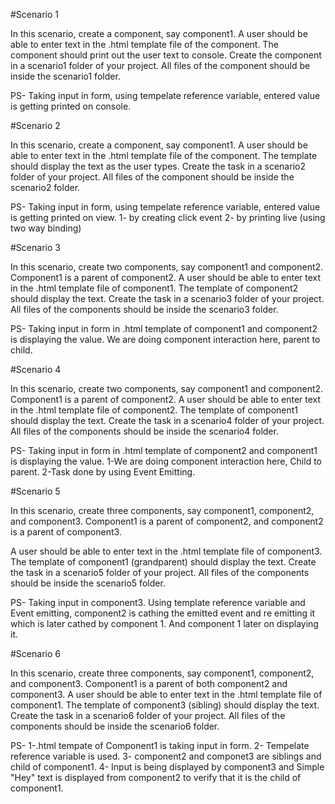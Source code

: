 #Scenario 1

In this scenario, create a component, say component1. A user should be able to enter text in the
.html template file of the component. The component should print out the user text to console.
Create the component in a scenario1 folder of your project. All files of the component should be
inside the scenario1 folder.

PS- Taking input in form, using tempelate reference variable, entered value is getting printed on console.


#Scenario 2


In this scenario, create a component, say component1. A user should be able to enter text in the
.html template file of the component. The template should display the text as the user types.
Create the task in a scenario2 folder of your project. All files of the component should be inside the
scenario2 folder.


PS- Taking input in form, using tempelate reference variable, entered value is getting printed on view. 
	1- by creating click event
	2- by printing live (using two way binding)


#Scenario 3

In this scenario, create two components, say component1 and component2. Component1 is a
parent of component2.
A user should be able to enter text in the .html template file of component1. The template of
component2 should display the text.
Create the task in a scenario3 folder of your project. All files of the components should be inside the
scenario3 folder.

PS- Taking input in form in .html template of component1 and component2 is displaying the value.
	We are doing component interaction here, parent to child.


#Scenario 4

In this scenario, create two components, say component1 and component2. Component1 is a
parent of component2.
A user should be able to enter text in the .html template file of component2. The template of
component1 should display the text.
Create the task in a scenario4 folder of your project. All files of the components should be inside the
scenario4 folder.


PS- Taking input in form in .html template of component2 and component1 is displaying the value.
	1-We are doing component interaction here, Child to parent.
	2-Task done by using Event Emitting.



#Scenario 5


In this scenario, create three components, say component1, component2, and component3.
Component1 is a parent of component2, and component2 is a parent of component3.

A user should be able to enter text in the .html template file of component3. The template of
component1 (grandparent) should display the text.
Create the task in a scenario5 folder of your project. All files of the components should be inside the
scenario5 folder.

PS- 	Taking input in component3.
	Using template reference variable and Event emitting, component2 is cathing the emitted event and re emitting it which is later cathed by component 1.
And component 1 later on displaying it.



#Scenario 6



In this scenario, create three components, say component1, component2, and component3.
Component1 is a parent of both component2 and component3.
A user should be able to enter text in the .html template file of component1. The template of
component3 (sibling) should display the text.
Create the task in a scenario6 folder of your project. All files of the components should be inside the
scenario6 folder.



PS-	1-.html tempate of Component1 is taking input in form.
	2- Tempelate reference variable is used.
	3- component2 and componet3 are siblings and child of component1.
	4- Input is being displayed by component3 and Simple "Hey" text is displayed from  		   component2 to verify that it is the child of component1.




















